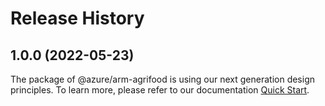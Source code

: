 # Release History
    
## 1.0.0 (2022-05-23)

The package of @azure/arm-agrifood is using our next generation design principles. To learn more, please refer to our documentation [Quick Start](https://aka.ms/js-track2-quickstart).
